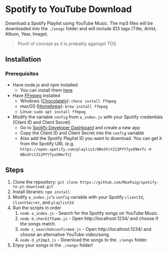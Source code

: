 # Spotify to YouTube Download
Download a Spotify Playlist using YouTube Music. The mp3 files will be downloaded into the `./songs` folder and will include ID3 tags (Title, Artist, Album, Year, Image).

> Proof of concept as it is probably againgst TOS.


## Installation
### Prerequisites
- Have node.js and npm installed
  - You can install them [here](https://nodejs.org/en/download/)
- Have [FFmpeg](https://ffmpeg.org/download.html) installed
  - Windows ([Chocolately](https://chocolatey.org/install)): `choco install ffmpeg`
  - macOS ([Homebrew](https://brew.sh/)): `brew install ffmpeg`
  - Linux: `sudo apt install ffmpeg`
- Modify the variable `config` from `a_index.js` with your Spotify credentials (Client ID and Client Secret)
  - Go to [Spotify Developer Dashboard](https://developer.spotify.com/dashboard) and create a new app
  - Copy the Client ID and Client Secret into the `config` variable
  - Also add the Spotify Playlist ID you want to download. You can get it from the Spotify URL (e.g. `https://open.spotify.com/playlist/0BxSFctZ12PYY7ysO9mrTc` -> `0BxSFctZ12PYY7ysO9mrTc`)


## Steps
1. Clone the repository: `git clone https://github.com/MaxPuig/spotify-to-yt-download.git`
2. Install libraries: `npm install`
3. Modify `a_index.js`'s `config` variable with your Spotify `clientId`, `clientSecret`, and `playlistId`
4. Run the scripts in order
   1. `node a_index.js` - Search for the Spotify songs on YouTube Music.
   2. `node b_checkIfSame.js` - Open http://localhost:1234/ and choose if the songs match.
   3. `node c_searchUnconfirmed.js` - Open http://localhost:1234/ and choose an alternative YouTube video/song.
   4. `node d_yt2mp3.js` - Download the songs to the `./songs` folder.
5. Enjoy your songs in the `./songs` folder!